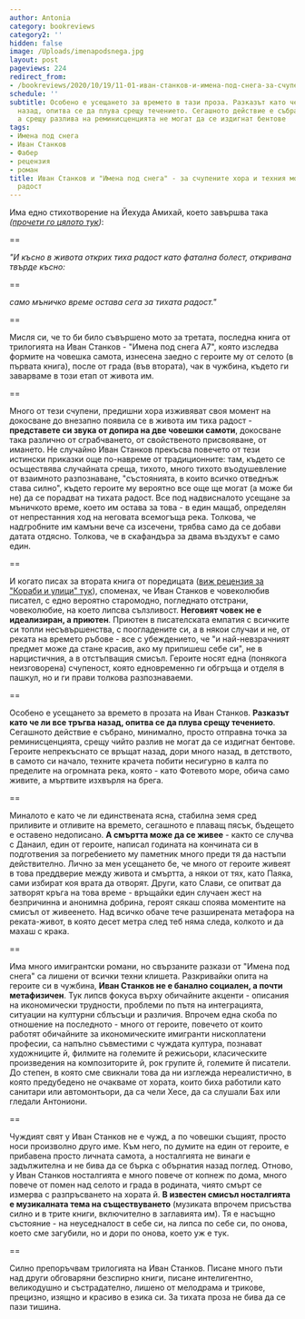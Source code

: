 ```yaml
---
author: Antonia
category: bookreviews
category2: ''
hidden: false
image: /Uploads/imenapodsnega.jpg
layout: post
pageviews: 224
redirect_from:
- /bookreviews/2020/10/19/11-01-иван-станков-и-имена-под-снега-за-счупените-хора-и-техния-момент-на-тиха-радост
schedule: ''
subtitle: Особено е усещането за времето в тази проза. Разказът като че ли все тръгва
  назад, опитва се да плува срещу течението. Сегашното действие е събрано, минимално,
  а срещу разлива на реминисценцията не могат да се издигнат бентове
tags:
- Имена под снега
- Иван Станков
- Фабер
- рецензия
- роман
title: Иван Станков и "Имена под снега" - за счупените хора и техния момент на тиха
  радост
---
```


Има едно стихотворение на Йехуда Амихай, което завършва така *([прочети го цялото тук](https://literaturnirazgovori.com/translations/2020/10/18/17-06-%D0%B9%D0%B5%D1%85%D1%83%D0%B4%D0%B0-%D0%B0%D0%BC%D0%B8%D1%85%D0%B0%D0%B9-%D1%82%D0%B8%D1%85%D0%B0-%D1%80%D0%B0%D0%B4%D0%BE%D1%81%D1%82.html))*:

\==

*"И късно в живота открих
тиха радост
като фатална болест, откривана твърде късно:*

\==

*само мъничко време остава сега за тихата радост."* 

\==

Мисля си, че то би било съвършено мото за третата, последна книга от трилогията на Иван Станков - "Имена под снега A7", която изследва формите на човешка самота, изнесена заедно с героите му от селото (в първата книга), после от града (във втората), чак в чужбина, където ги заварваме в този етап от живота им. 

\==

Много от тези счупени, предишни хора изживяват своя момент на докосване до внезапно появила се в живота им тиха радост - **представете си звука от допира на две човешки самоти**, докосване така различно от сграбчването, от свойственото присвояване, от имането. Не случайно Иван Станков прекъсва повечето от тези истински приказки още по-навреме от традиционните: там, където се осъществява случайната среща, тихото, много тихото въодушевление от взаимното разпознаване, "състоянията, в които всичко отведнъж става силно", където героите му вероятно все още ще могат (а може би не) да се порадват на тихата радост. Все под надвисналото усещане за мъничкото време, което им остава за това - в един мащаб, определян от непрестанния ход на неговата всемогъща река. Толкова, че надгробните им камъни вече са изсечени, трябва само да се добави датата отдясно. Толкова, че в скафандъра за двама въздухът е само един.  

\==

И когато писах за втората книга от поредицата ([виж рецензия за "Кораби и улици" тук](https://literaturnirazgovori.com/bookreviews/2020/04/24/12-33-%D1%83%D0%BB%D0%B8%D1%86%D0%B8-%D0%B8-%D0%BA%D0%BE%D1%80%D0%B0%D0%B1%D0%B8-gm-%D0%B8%D0%BB%D0%B8-%D1%87%D0%BE%D0%B2%D0%B5%D0%BA%D0%BE%D0%BB%D1%8E%D0%B1%D0%B8%D0%B2%D0%B0%D1%82%D0%B0-%D0%BF%D1%80%D0%BE%D0%B7%D0%B0-%D0%BD%D0%B0-%D0%B8%D0%B2%D0%B0%D0%BD-%D1%81%D1%82%D0%B0%D0%BD%D0%BA%D0%BE%D0%B2.html)), споменах, че Иван Станков е човеколюбив писател, с едно вероятно старомодно, погледнато отстрани, човеколюбие, на което липсва сълзливост. **Неговият човек не е идеализиран, а приютен**. Приютен в писателската емпатия с всичките си топли несъвършенства, с поогладените си, а в някои случаи и не, от реката на времето ръбове - все с убеждението, че "и най-невзрачният предмет може да стане красив, ако му припишеш себе си", не в нарцистичния, а в отстъпващия смисъл. Героите носят една (понякога неизговорена) счупеност, която едновременно ги обгръща и отделя в пашкул, но и ги прави толкова разпознаваеми.

\==

Особено е усещането за времето в прозата на Иван Станков. **Разказът като че ли все тръгва назад, опитва се да плува срещу течението**. Сегашното действие е събрано, минимално, просто отправна точка за реминисценцията, срещу чийто разлив не могат да се издигнат бентове. Героите непрекъснато се връщат назад, дори много назад, в детството, в самото си начало, техните крачета побити несигурно в калта по пределите на огромната река, която - като Фотевото море, обича само живите, а мъртвите изхвърля на брега. 

\==

Миналото е като че ли единствената ясна, стабилна земя сред приливите и отливите на времето, сегашното е плаващ пясък, бъдещето е оставено недописано.  **А смъртта може да се живее** - както се случва с Данаил, един от героите, написал годината на кончината си в подготвения за погребението му паметник много преди тя да настъпи действително. Лично за мен усещането бе, че много от героите живеят в това преддверие между живота и смъртта, а някои от тях, като Паяка, сами избират коя врата да отворят. Други, като Слави, се опитват да затворят кръга на това време - връщайки един случаен жест на безпричинна и анонимна добрина, героят сякаш споява моментите на смисъл от живеенето. Над всичко обаче тече разширената метафора на реката-живот, в която десет метра след теб няма следа, колкото и да махаш с крака.

\==

Има много имигрантски романи, но свързаните разкази от "Имена под снега" са лишени от всички техни клишета. Разкривайки опита на героите си в чужбина, **Иван Станков не е банално социален, а почти метафизичен**. Тук липсв фокуса върху обичайните акценти - описания на икономически трудности, проблеми по пътя на интеграцията, ситуации на културни сблъсъци и различия. Впрочем една скоба по отношение на последното - много от героите, повечето от които работят обичайните за икономическите имигранти нископлатени професии, са напълно съвместими с чуждата култура, познават художниците й, филмите на големите й режисьори, класическите произведения на композиторите й, рок групите й, големите й писатели. До степен, в която сме свикнали това да ни изглежда нереалистично, в която предубедено не очакваме от хората, които биха работили като санитари или автомонтьори, да са чели Хесе, да са слушали Бах или гледали Антониони.

\==

Чуждият свят у Иван Станков не е чужд, а по човешки същият, просто носи произволно друго име. Към него, по думите на един от героите, е прибавена просто личната самота, а носталгията не винаги е задължителна и не бива да се бърка с обърнатия назад поглед. Отново, у Иван Станков носталгията е много повече от копнеж по дома, много повече от помен над селото и града в родината, чиято смърт се измерва с разпръсването на хората й. **В известен смисъл носталгията е музикалната тема на съществуването** (музиката впрочем присъства силно и в трите книги, включително в заглавията им). Тя е насъщно състояние - на неуседналост в себе си, на липса по себе си, по онова, което сме загубили, но и дори по онова, което уж е тук.

\==

Силно препоръчвам трилогията на Иван Станков. Писане много пъти над други обговаряни безспирно книги, писане интелигентно, великодушно и състрадателно, лишено от мелодрама и трикове, прецизно, изящно и красиво в езика си. За тихата проза не бива да се пази тишина.